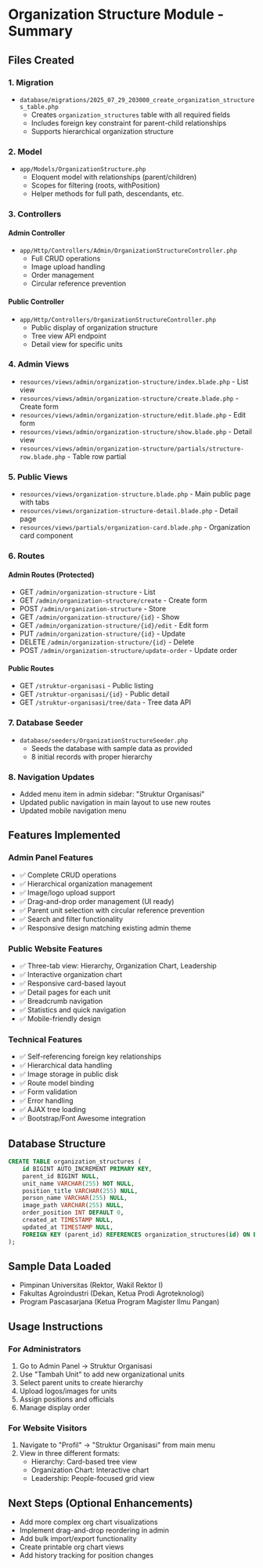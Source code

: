 # Organization Structure Module - Summary

## Files Created

### 1. Migration
- `database/migrations/2025_07_29_203000_create_organization_structures_table.php`
  - Creates `organization_structures` table with all required fields
  - Includes foreign key constraint for parent-child relationships
  - Supports hierarchical organization structure

### 2. Model
- `app/Models/OrganizationStructure.php`
  - Eloquent model with relationships (parent/children)
  - Scopes for filtering (roots, withPosition)
  - Helper methods for full path, descendants, etc.

### 3. Controllers

#### Admin Controller
- `app/Http/Controllers/Admin/OrganizationStructureController.php`
  - Full CRUD operations
  - Image upload handling
  - Order management
  - Circular reference prevention

#### Public Controller
- `app/Http/Controllers/OrganizationStructureController.php`
  - Public display of organization structure
  - Tree view API endpoint
  - Detail view for specific units

### 4. Admin Views
- `resources/views/admin/organization-structure/index.blade.php` - List view
- `resources/views/admin/organization-structure/create.blade.php` - Create form
- `resources/views/admin/organization-structure/edit.blade.php` - Edit form
- `resources/views/admin/organization-structure/show.blade.php` - Detail view
- `resources/views/admin/organization-structure/partials/structure-row.blade.php` - Table row partial

### 5. Public Views
- `resources/views/organization-structure.blade.php` - Main public page with tabs
- `resources/views/organization-structure-detail.blade.php` - Detail page
- `resources/views/partials/organization-card.blade.php` - Organization card component

### 6. Routes
#### Admin Routes (Protected)
- GET `/admin/organization-structure` - List
- GET `/admin/organization-structure/create` - Create form
- POST `/admin/organization-structure` - Store
- GET `/admin/organization-structure/{id}` - Show
- GET `/admin/organization-structure/{id}/edit` - Edit form
- PUT `/admin/organization-structure/{id}` - Update
- DELETE `/admin/organization-structure/{id}` - Delete
- POST `/admin/organization-structure/update-order` - Update order

#### Public Routes
- GET `/struktur-organisasi` - Public listing
- GET `/struktur-organisasi/{id}` - Public detail
- GET `/struktur-organisasi/tree/data` - Tree data API

### 7. Database Seeder
- `database/seeders/OrganizationStructureSeeder.php`
  - Seeds the database with sample data as provided
  - 8 initial records with proper hierarchy

### 8. Navigation Updates
- Added menu item in admin sidebar: "Struktur Organisasi"
- Updated public navigation in main layout to use new routes
- Updated mobile navigation menu

## Features Implemented

### Admin Panel Features
- ✅ Complete CRUD operations
- ✅ Hierarchical organization management
- ✅ Image/logo upload support
- ✅ Drag-and-drop order management (UI ready)
- ✅ Parent unit selection with circular reference prevention
- ✅ Search and filter functionality
- ✅ Responsive design matching existing admin theme

### Public Website Features
- ✅ Three-tab view: Hierarchy, Organization Chart, Leadership
- ✅ Interactive organization chart
- ✅ Responsive card-based layout
- ✅ Detail pages for each unit
- ✅ Breadcrumb navigation
- ✅ Statistics and quick navigation
- ✅ Mobile-friendly design

### Technical Features
- ✅ Self-referencing foreign key relationships
- ✅ Hierarchical data handling
- ✅ Image storage in public disk
- ✅ Route model binding
- ✅ Form validation
- ✅ Error handling
- ✅ AJAX tree loading
- ✅ Bootstrap/Font Awesome integration

## Database Structure

```sql
CREATE TABLE organization_structures (
    id BIGINT AUTO_INCREMENT PRIMARY KEY,
    parent_id BIGINT NULL,
    unit_name VARCHAR(255) NOT NULL,
    position_title VARCHAR(255) NULL,
    person_name VARCHAR(255) NULL,
    image_path VARCHAR(255) NULL,
    order_position INT DEFAULT 0,
    created_at TIMESTAMP NULL,
    updated_at TIMESTAMP NULL,
    FOREIGN KEY (parent_id) REFERENCES organization_structures(id) ON DELETE SET NULL
);
```

## Sample Data Loaded
- Pimpinan Universitas (Rektor, Wakil Rektor I)
- Fakultas Agroindustri (Dekan, Ketua Prodi Agroteknologi)
- Program Pascasarjana (Ketua Program Magister Ilmu Pangan)

## Usage Instructions

### For Administrators
1. Go to Admin Panel → Struktur Organisasi
2. Use "Tambah Unit" to add new organizational units
3. Select parent units to create hierarchy
4. Upload logos/images for units
5. Assign positions and officials
6. Manage display order

### For Website Visitors
1. Navigate to "Profil" → "Struktur Organisasi" from main menu
2. View in three different formats:
   - Hierarchy: Card-based tree view
   - Organization Chart: Interactive chart
   - Leadership: People-focused grid view

## Next Steps (Optional Enhancements)
- Add more complex org chart visualizations
- Implement drag-and-drop reordering in admin
- Add bulk import/export functionality
- Create printable org chart views
- Add history tracking for position changes
